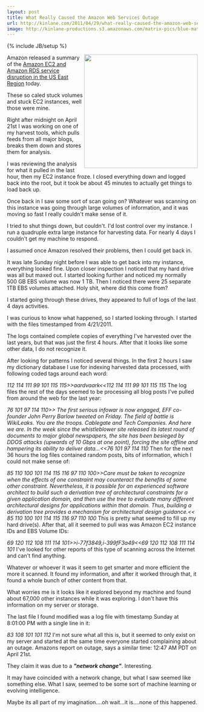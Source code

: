 ```yaml
---
layout: post
title: What Really Caused the Amazon Web Services Outage
url: http://kinlane.com/2011/04/29/what-really-caused-the-amazon-web-services-outage/
image: http://kinlane-productions.s3.amazonaws.com/matrix-pics/blue-matrix-400.jpg
---
```

{% include JB/setup %}
<p>
     <img src="http://kinlane-productions.s3.amazonaws.com/matrix-pics/blue-matrix-400.jpg"  width="300" align="right" />Amazon released a summary of the <a href="http://aws.amazon.com/message/65648/">Amazon EC2 and Amazon RDS service disruption in the US East Region</a> today.
</p>

<p>
     These so caled stuck volumes and stuck EC2 instances, well those were mine.
</p>

<p>
     Right after midnight on April 21st I was working on one of my harvest tools, which pulls feeds from all major blogs, breaks them down and stores them for analysis.
</p>

<p>
     I was reviewing the analysis for what it pulled in the last hour, then my EC2 instance froze. I closed everything down and logged back into the root, but it took be about 45 minutes to actually get things to load back up.
</p>

<p>
     Once back in I saw some sort of scan going on? Whatever was scanning on this instance was going through large volumes of information, and it was moving so fast I really couldn't make sense of it.
</p>

<p>
     I tried to shut things down, but couldn't. I'd lost control over my instance. I run a quadruple extra large instance for harvesting data. For nearly 4 days I couldn't get my machine to respond.
</p>

<p>
     I assumed once Amazon resolved their problems, then I could get back in.
</p>

<p>
     It was late Sunday night before I was able to get back into my instance, everything looked fine. Upon closer inspection I noticed that my hard drive was all but maxed out. I started looking further and noticed my normally 500 GB EBS volume was now 1 TB. Then I noticed there were 25 separate 1TB EBS volumes attached. Holy shit, where did this come from?
</p>

<p>
     I started going through these drives, they appeared to full of logs of the last 4 days activities.
</p>

<p>
     I was curious to know what happened, so I started looking through. I started with the files timestamped from 4/21/2011.
</p>

<p>
     The logs contained complete copies of everything I've harvested over the last years, but that was just the first 4 hours. After that it looks like some other data, I do not recognize it.
</p>

<p>
     After looking for patterns I noticed several things. In the first 2 hours I saw my dictionary database I use for indexing harvested data processed, with following coded tags around each word:
</p>
<p>
     <em>112 114 111 99 101 115 115&gt;&gt;aardvaark&lt;&lt;112 114 111 99 101 115 115</em> The log files the rest of the days seemed to be processing all blog posts I've pulled from around the web for the last year:
</p>
<p>
     <em>76 101 97 114 110&gt;&gt; The first serious infowar is now engaged, EFF co-founder John Perry Barlow tweeted on Friday. The field of battle is WikiLeaks. You are the troops. Cablegate and Tech Companies. And here we are. In the week since the whistleblower site released its latest round of documents to major global newspapers, the site has been besieged by DDOS attacks (upwards of 10 Gbps at one point), forcing the site offline and hampering its ability to deliver data...&lt;&lt;76 101 97 114 110</em> Then for the next 36 hours the log files contained random posts, bits of information, which I could not make sense of:
</p>
<p>
     <em>85 110 100 101 114 115 116 97 110 100&gt;&gt;Care must be taken to recognize when the effects of one constraint may counteract the benefits of some other constraint. Nevertheless, it is possible for an experienced software architect to build such a derivation tree of architectural constraints for a given application domain, and then use the tree to evaluate many different architectural designs for applications within that domain. Thus, building a derivation tree provides a mechanism for architectural design guidance.&lt;&lt; 85 110 100 101 114 115 116 97 110 100</em> This is pretty what seemed to fill up my hard drive(s). After that, all it seemed to pull was was Amazon EC2 instance IDs and EBS Volume IDs:
</p>
<p>
     <em>69 120 112 108 111 114 101&gt;&gt;i-77f3849,i-399fF3a49&lt;&lt;69 120 112 108 111 114 101</em> I've looked for other reports of this type of scanning across the Internet and can't find anything.
</p>

<p>
     Whatever or whoever it was it seem to get smarter and more efficient the more it scanned. It found my information, and after it worked through that, it found a whole bunch of other content from that.
</p>

<p>
     What worries me is it looks like it explored beyond my machine and found about 67,000 other instances while it was exploring. I don't have this information on my server or storage.
</p>

<p>
     The last file I found modified was a log file with timestamp Sunday at 8:01:00 PM with a single line in it:
</p>
<p>
     <em>83 108 101 101 112</em> I'm not sure what all this is, but it seemed to only exist on my server and started at the same time everyone started complaining about an outage. Amazons report on outage, says a similar time: 12:47 AM PDT on April 21st.
</p>

<p>
     They claim it was due to a <em><strong>"network change"</strong></em>. Interesting.
</p>

<p>
     It may have coincided with a network change, but what I saw seemed like something else. What I saw, seemed to be some sort of machine learning or evolving intelligence.
</p>

<p>
     Maybe its all part of my imagination....oh wait...it is....none of this happened.
</p>
